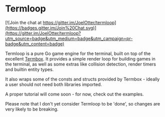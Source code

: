 # Termloop

[![Join the chat at https://gitter.im/JoelOtter/termloop](https://badges.gitter.im/Join%20Chat.svg)](https://gitter.im/JoelOtter/termloop?utm_source=badge&utm_medium=badge&utm_campaign=pr-badge&utm_content=badge)

Termloop is a pure Go game engine for the terminal, built on top of the excellent [Termbox](https://github.com/nsf/termbox-go). It provides a simple render loop for building games in the terminal, as well as some extras like collision detection, render timers and builtin entity types.

It also wraps some of the consts and structs provided by Termbox - ideally a user should not need both libraries imported.

A proper tutorial will come soon - for now, check out the examples.

Please note that I don't yet consider Termloop to be 'done', so changes are very likely to be breaking.

